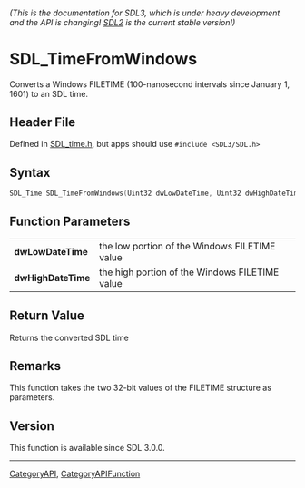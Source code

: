 ###### (This is the documentation for SDL3, which is under heavy development and the API is changing! [SDL2](https://wiki.libsdl.org/SDL2/) is the current stable version!)
# SDL_TimeFromWindows

Converts a Windows FILETIME (100-nanosecond intervals since January 1, 1601) to an SDL time.

## Header File

Defined in [SDL_time.h](https://github.com/libsdl-org/SDL/blob/main/include/SDL3/SDL_time.h), but apps should use `#include <SDL3/SDL.h>`

## Syntax

```c
SDL_Time SDL_TimeFromWindows(Uint32 dwLowDateTime, Uint32 dwHighDateTime);

```

## Function Parameters

|                        |                                                |
| ---------------------- | ---------------------------------------------- |
| **dwLowDateTime**      | the low portion of the Windows FILETIME value  |
| **dwHighDateTime**     | the high portion of the Windows FILETIME value |

## Return Value

Returns the converted SDL time

## Remarks

This function takes the two 32-bit values of the FILETIME structure as
parameters.

## Version

This function is available since SDL 3.0.0.

----
[CategoryAPI](CategoryAPI), [CategoryAPIFunction](CategoryAPIFunction)


